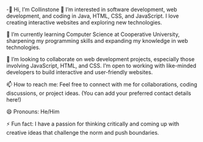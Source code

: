 -👋 Hi, I’m Collinstone
👀 I’m interested in software development, web development, and coding in Java, HTML, CSS, and JavaScript. I love creating interactive websites and exploring new technologies.

🌱 I’m currently learning Computer Science at Cooperative University, sharpening my programming skills and expanding my knowledge in web technologies.

💞️ I’m looking to collaborate on web development projects, especially those involving JavaScript, HTML, and CSS. I’m open to working with like-minded developers to build interactive and user-friendly websites.

📫 How to reach me: Feel free to connect with me for collaborations, coding discussions, or project ideas. (You can add your preferred contact details here!)

😄 Pronouns: He/Him

⚡ Fun fact: I have a passion for thinking critically and coming up with creative ideas that challenge the norm and push boundaries.

<!---
Collo1234187/Collo1234187 is a ✨ special ✨ repository because its `README.md` (this file) appears on your GitHub profile.
You can click the Preview link to take a look at your changes.
--->

